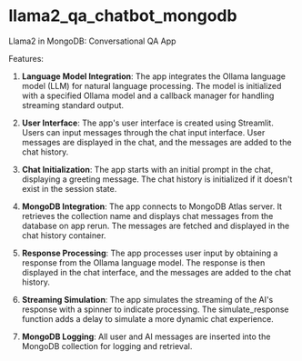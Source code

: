 # llama2_qa_chatbot_mongodb
Llama2 in MongoDB: Conversational QA App

Features:

1. **Language Model Integration**:
        The app integrates the Ollama language model (LLM) for natural language processing. The model is initialized with a specified Ollama model and a callback manager for handling streaming standard output.

2. **User Interface**:
        The app's user interface is created using Streamlit. Users can input messages through the chat input interface. User messages are displayed in the chat, and the messages are added to the chat history.

3. **Chat Initialization**:
        The app starts with an initial prompt in the chat, displaying a greeting message. The chat history is initialized if it doesn't exist in the session state.

4. **MongoDB Integration**:
        The app connects to MongoDB Atlas server. It retrieves the collection name and displays chat messages from the database on app rerun. The messages are fetched and displayed in the chat history container.

5. **Response Processing**:
        The app processes user input by obtaining a response from the Ollama language model. The response is then displayed in the chat interface, and the messages are added to the chat history.

6. **Streaming Simulation**:
        The app simulates the streaming of the AI's response with a spinner to indicate processing. The simulate_response function adds a delay to simulate a more dynamic chat experience.

7. **MongoDB Logging**:
        All user and AI messages are inserted into the MongoDB collection for logging and retrieval.

